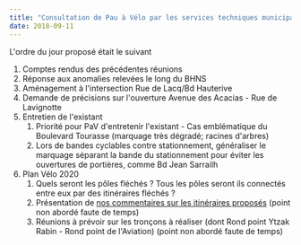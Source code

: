 ```yaml
---
title: "Consultation de Pau à Vélo par les services techniques municipaux"
date: 2018-09-11
---
```


L'ordre du jour proposé était le suivant

1. Comptes rendus des précédentes réunions
2. Réponse aux anomalies relevées le long du BHNS
3. Aménagement à l'intersection Rue de Lacq/Bd Hauterive
4. Demande de précisions sur l'ouverture Avenue des Acacias - Rue de Lavignotte
5. Entretien de l'existant
    1. Priorité pour PaV d'entretenir l'existant - Cas emblématique du Boulevard Tourasse (marquage très dégradé; racines d'arbres)
    2. Lors de bandes cyclables contre stationnement, généraliser le marquage séparant la bande du stationnement pour éviter les ouvertures de portières, comme Bd Jean Sarrailh
6. Plan Vélo 2020
    1. Quels seront les pôles fléchés ? Tous les pôles seront ils connectés entre eux par des itinéraires fléchés ?
    2. Présentation de [nos commentaires sur les itinéraires proposés][] (point non abordé faute de temps)
    3. Réunions à prévoir sur les tronçons à réaliser (dont Rond point Ytzak Rabin - Rond point de l'Aviation) (point non abordé faute de temps)

[nos commentaires sur les itinéraires proposés]: réunions/2018-09-11-commentaires-preparation-plan-velo-2020.pdf
